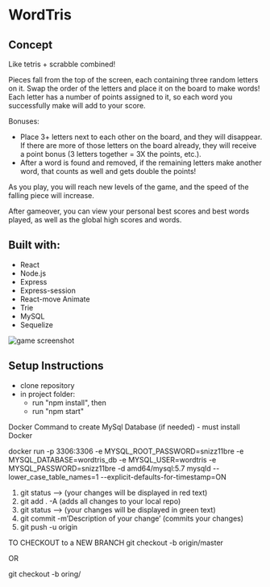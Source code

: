 # WordTris

## Concept
Like tetris + scrabble combined!

Pieces fall from the top of the screen, each containing three random letters on it.  Swap the order of the letters and place it on the board to make words!  Each letter has a number of points assigned to it, so each word you successfully make will add to your score.

Bonuses:
- Place 3+ letters next to each other on the board, and they will disappear.  If there are more of those letters on the board already, they will receive a point bonus (3 letters together = 3X the points, etc.).
- After a word is found and removed, if the remaining letters make another word, that counts as well and gets double the points!

As you play, you will reach new levels of the game, and the speed of the falling piece will increase.

After gameover, you can view your personal best scores and best words played, as well as the global high scores and words.


## Built with:
- React
- Node.js
- Express
- Express-session
- React-move Animate
- Trie
- MySQL
- Sequelize


![game screenshot](./client/public/wordtris-screenshot.png)

## Setup Instructions
- clone repository
- in project folder:
    - run "npm install", then
    - run "npm start"
 
Docker Command to create MySql Database (if needed) - must install Docker

docker run -p 3306:3306 -e MYSQL_ROOT_PASSWORD=snizz11bre -e MYSQL_DATABASE=wordtris_db -e MYSQL_USER=wordtris -e MYSQL_PASSWORD=snizz11bre -d amd64/mysql:5.7 mysqld --lower_case_table_names=1 --explicit-defaults-for-timestamp=ON

1. git status —> (your changes will be displayed in red text)
2. git add . -A (adds all changes to your local repo)
3. git status —> (your changes will be displayed in green text)
4. git commit -m’Description of your change’ (commits your changes)
5. git push -u origin <YOUR BRANCH NAME>


TO CHECKOUT to a NEW BRANCH
git checkout -b <NAME OF YOUR BRANCH GOES HERE> origin/master

OR

git checkout -b <NAME OF YOUR BRANCH GOES HERE> oring/<Branch you want to clone>
